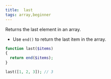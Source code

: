 ```yaml
---
title:  last
tags: array,beginner
---
```


Returns the last element in an array.

- Use `end()` to return the last item in the array.

```php
function last($items)
{
  return end($items);
}
```

```php
last([1, 2, 3]); // 3
```
